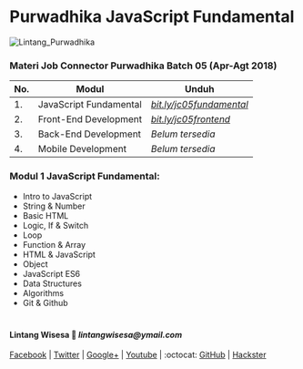 # Purwadhika JavaScript Fundamental

![Lintang_Purwadhika](https://static.wixstatic.com/media/2e6af2_f69a4271c3534ae1869a7ed63e278b2b~mv2.png/v1/fill/w_246,h_39,al_c,usm_0.66_1.00_0.01/2e6af2_f69a4271c3534ae1869a7ed63e278b2b~mv2.png)

### Materi Job Connector Purwadhika Batch 05 (Apr-Agt 2018)

No.|Modul|Unduh
-----|-----|-----
1.|JavaScript Fundamental|*[bit.ly/jc05fundamental](https://github.com/LintangWisesa/Purwadhika-JC05-01_JSfundamental)*
2.|Front-End Development|*[bit.ly/jc05frontend](https://github.com/LintangWisesa/Purwadhika-JC05-02_FrontEnd)*
3.|Back-End Development|*Belum tersedia*
4.|Mobile Development|*Belum tersedia*

### Modul 1 JavaScript Fundamental:

- Intro to JavaScript
- String & Number
- Basic HTML
- Logic, If & Switch
- Loop
- Function & Array
- HTML & JavaScript
- Object
- JavaScript ES6
- Data Structures
- Algorithms
- Git & Github

#

#### Lintang Wisesa :love_letter: _lintangwisesa@ymail.com_

[Facebook](https://www.facebook.com/lintangbagus) | 
[Twitter](https://twitter.com/Lintang_Wisesa) |
[Google+](https://plus.google.com/u/0/+LintangWisesa1) |
[Youtube](https://www.youtube.com/user/lintangbagus) | 
:octocat: [GitHub](https://github.com/LintangWisesa) |
[Hackster](https://www.hackster.io/lintangwisesa)
